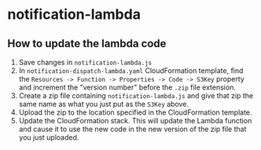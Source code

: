 # notification-lambda

## How to update the lambda code

1. Save changes in `notification-lambda.js`
2. In `notification-dispatch-lambda.yaml` CloudFormation template, find the `Resources -> Function -> Properties -> Code -> S3Key` property and increment the "version number" before the `.zip` file extension.
3. Create a zip file containing `notification-lambda.js` and give that zip the same name as what you just put as the `S3Key` above.
4. Upload the zip to the location specified in the CloudFormation template.
5. Update the CloudFormation stack. This will update the Lambda function and cause it to use the new code in the new version of the zip file that you just uploaded.
